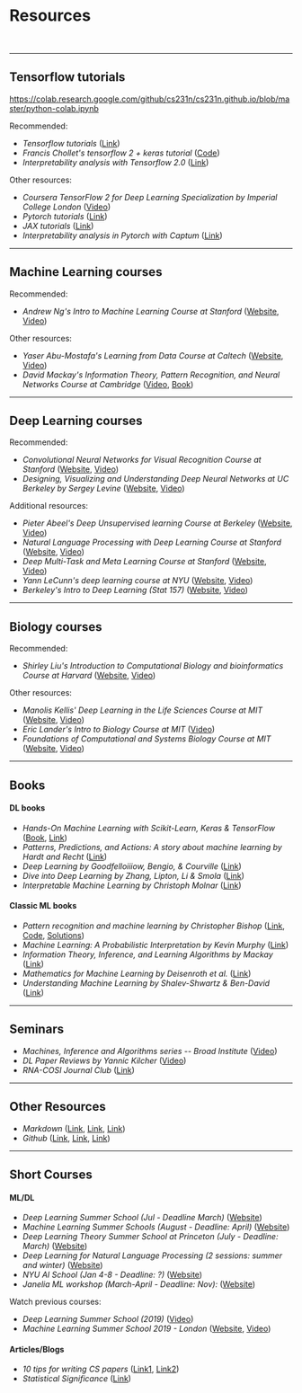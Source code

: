 # Resources
<br>

_____________________________________________________________
## Tensorflow tutorials

https://colab.research.google.com/github/cs231n/cs231n.github.io/blob/master/python-colab.ipynb

Recommended:
* _Tensorflow tutorials_ ([Link](https://www.tensorflow.org/tutorials))
* _Francis Chollet's tensorflow 2 + keras tutorial_ 
([Code](https://colab.research.google.com/drive/1UCJt8EYjlzCs1H1d1X0iDGYJsHKwu-NO?usp=sharing)) 
* _Interpretability analysis with Tensorflow 2.0_ ([Link](https://www.sicara.ai/blog/2019-08-28-interpretability-deep-learning-tensorflow))


Other resources:
* _Coursera TensorFlow 2 for Deep Learning Specialization by Imperial College London_ 
([Video](https://www.coursera.org/specializations/tensorflow2-deeplearning#courses)) 
* _Pytorch tutorials_ ([Link](https://pytorch.org/tutorials))
* _JAX tutorials_ ([Link](https://jax.readthedocs.io/en/latest))
* _Interpretability analysis in Pytorch with Captum_ ([Link](https://captum.ai/tutorials/))


_____________________________________________________________
## Machine Learning courses

Recommended:
* _Andrew Ng's Intro to Machine Learning Course at Stanford_ 
([Website](http://cs229.stanford.edu/), 
[Video](https://www.youtube.com/playlist?list=PLoROMvodv4rMiGQp3WXShtMGgzqpfVfbU)) 

Other resources:
* _Yaser Abu-Mostafa's Learning from Data Course at Caltech_ 
([Website](http://work.caltech.edu/lectures.html), 
[Video](https://www.youtube.com/playlist?list=PLD63A284B7615313A)) 
* _David Mackay's Information Theory, Pattern Recognition, and Neural Networks Course at Cambridge_ 
([Video](http://videolectures.net/course_information_theory_pattern_recognition/), 
[Book](http://www.inference.org.uk/mackay/itila/)) 

_____________________________________________________________
## Deep Learning courses

Recommended:
* _Convolutional Neural Networks for Visual Recognition Course at Stanford_ 
([Website](http://cs231n.github.io/), 
[Video](https://www.youtube.com/playlist?list=PL3FW7Lu3i5JvHM8ljYj-zLfQRF3EO8sYv)) 
* _Designing, Visualizing and Understanding Deep Neural Networks at UC Berkeley by Sergey Levine_
([Website](https://bcourses.berkeley.edu/courses/1453965), 
[Video](https://www.youtube.com/playlist?list=PL_iWQOsE6TfVmKkQHucjPAoRtIJYt8a5A)) 


Additional resources:
* _Pieter Abeel's Deep Unsupervised learning Course at Berkeley_ 
([Website](https://sites.google.com/view/berkeley-cs294-158-sp19/home), 
[Video](https://www.youtube.com/channel/UCf4SX8kAZM_oGcZjMREsU9w/videos)) 
* _Natural Language Processing with Deep Learning Course at Stanford_
([Website](http://web.stanford.edu/class/cs224n/), 
[Video](https://www.youtube.com/playlist?list=PLoROMvodv4rOhcuXMZkNm7j3fVwBBY42z)) 
* _Deep Multi-Task and Meta Learning Course at Stanford_
([Website](https://cs330.stanford.edu/), 
[Video](https://www.youtube.com/playlist?list=PLoROMvodv4rMC6zfYmnD7UG3LVvwaITY5)) 
* _Yann LeCunn's deep learning course at NYU_
([Website](https://atcold.github.io/pytorch-Deep-Learning/), [Video](http://bit.ly/pDL-YouTube)) 
* _Berkeley's Intro to Deep Learning (Stat 157)_
([Website](https://courses.d2l.ai/berkeley-stat-157/index.html), [Video](https://www.youtube.com/playlist?list=PLZSO_6-bSqHQHBCoGaObUljoXAyyqhpFW)) 


_____________________________________________________________
## Biology courses

Recommended:
* _Shirley Liu's Introduction to Computational Biology and bioinformatics Course at Harvard_
([Website](https://liulab-dfci.github.io/bioinfo-combio/), [Video](https://www.youtube.com/playlist?list=PLeB-Dlq-v6taAXK6ZCGfqImrNWJzFt3p3)) 


Other resources:
* _Manolis Kellis' Deep Learning in the Life Sciences Course at MIT_
([Website](https://mit6874.github.io/), 
[Video](https://www.youtube.com/playlist?list=PLypiXJdtIca5ElZMWHl4HMeyle2AzUgVB)) 
* _Eric Lander's Intro to Biology Course at MIT_
([Video](https://www.edx.org/course/introduction-to-biology-the-secret-of-life-3)) 
* _Foundations of Computational and Systems Biology Course at MIT_
([Website](https://ocw.mit.edu/courses/biology/7-91j-foundations-of-computational-and-systems-biology-spring-2014/), 
[Video](https://www.youtube.com/playlist?list=PLUl4u3cNGP63uK-oWiLgO7LLJV6ZCWXac)) 



________________________________________________________________________________________
## Books

#### DL books
* _Hands-On Machine Learning with Scikit-Learn, Keras & TensorFlow_ ([Book](https://www.amazon.com/Hands-Machine-Learning-Scikit-Learn-TensorFlow/dp/1492032646), [Link](https://github.com/ageron/handson-ml2))
* _Patterns, Predictions, and Actions: A story about machine learning by Hardt and Recht_ ([Link](https://mlstory.org/pdf/patterns.pdf))
* _Deep Learning by Goodfelloiiiow, Bengio, & Courville_ ([Link](https://www.deeplearningbook.org/))
* _Dive into Deep Learning by Zhang, Lipton, Li & Smola_ ([Link](https://d2l.ai/chapter_introduction/index.html))
* _Interpretable Machine Learning by Christoph Molnar_ ([Link](https://christophm.github.io/interpretable-ml-book/))

#### Classic ML books
* _Pattern recognition and machine learning by Christopher Bishop_ ([Link](https://www.dropbox.com/s/7o08dn8gtdoj0em/Bishop-Pattern-Recognition-and-Machine-Learning-2006.pdf?dl=0), [Code](https://github.com/ctgk/PRML), [Solutions](https://www.dropbox.com/s/rl5m2mk3mfc5fgh/Bishop--Pattern%20recognition%20and%20Machine%20learning%20solutions.pdf.pdf?dl=0))
* _Machine Learning: A Probabilistic Interpretation by Kevin Murphy_ ([Link](https://www.dropbox.com/s/ejg02cej400zb1f/ML%20Machine%20Learning-A%20Probabilistic%20Perspective.pdf?dl=0))
* _Information Theory, Inference, and Learning Algorithms by Mackay_ ([Link](https://www.dropbox.com/s/fdt02bg7mqx4b2a/Information%20Theory%20Inference%20and%20Learning%20Algorithms%20by%20MacKay.pdf?dl=0))
* _Mathematics for Machine Learning by Deisenroth et al._ ([Link](https://www.dropbox.com/s/xnsndlm14hxis0w/Mathematics%20for%20machine%20learning.pdf?dl=0))
* _Understanding Machine Learning by Shalev-Shwartz & Ben-David_ ([Link](https://www.cs.huji.ac.il/~shais/UnderstandingMachineLearning/toc.html))


_____________________________________________________________
## Seminars

* _Machines, Inference and Algorithms series -- Broad Institute_
([Video](https://www.youtube.com/playlist?list=PLlMMtlgw6qNjROoMNTBQjAcdx53kV50cS)) 
* _DL Paper Reviews by Yannic Kilcher_
([Video](https://www.youtube.com/c/YannicKilcher/videos)) 
* _RNA-COSI Journal Club_ ([Link](https://irnacosi.org/journal-club/))

_____________________________________________________________
## Other Resources

* _Markdown_ ([Link](https://guides.github.com/features/mastering-markdown/), 
     [Link](https://help.github.com/en/articles/basic-writing-and-formatting-syntax), 
	[Link](https://help.github.com/en/articles/working-with-advanced-formatting))
* _Github_ ([Link](https://education.github.com/git-cheat-sheet-education.pdf), 
	[Link](http://try.github.io/), 
	[Link](https://github.github.com/training-kit/downloads/github-git-cheat-sheet.pdf))




________________________________________________________________________________________
## Short Courses

#### ML/DL
* _Deep Learning Summer School (Jul - Deadline March)_
([Website](https://dlrlsummerschool.ca/))
* _Machine Learning Summer Schools (August - Deadline: April)_
([Website](http://mlss.cc/)) 
* _Deep Learning Theory Summer School at Princeton (July - Deadline: March)_
([Website](https://deep-learning-summer-school.princeton.edu/#Apply)) 
* _Deep Learning for Natural Language Processing (2 sessions: summer and winter)_
([Website](http://ixa2.si.ehu.eus/deep_learning_seminar/)) 
* _NYU AI School (Jan 4-8 - Deadline: ?)_
([Website](https://nyu-mll.github.io/nyu-ai-school-2021/)) 
* _Janelia ML workshop (March-April - Deadline: Nov):_
([Website](https://www.janelia.org/you-janelia/conferences/workshop-listings)) 


Watch previous courses:
* _Deep Learning Summer School (2019)_
([Video](http://videolectures.net/DLRLsummerschool2018_toronto/)) 
* _Machine Learning Summer School 2019 - London_
([Website](https://sites.google.com/view/mlss-2019/home?authuser=0), 
[Video](https://sites.google.com/view/mlss-2019/lectures-and-tutorials?authuser=0)) 


#### Articles/Blogs
* _10 tips for writing CS papers_ ([Link1](http://www.nowozin.net/sebastian/blog/ten-tips-for-writing-cs-papers-part-1.html), [Link2](http://www.nowozin.net/sebastian/blog/ten-tips-for-writing-cs-papers-part-2.html))
* _Statistical Significance_ ([Link](https://www.annualreviews.org/doi/abs/10.1146/annurev-statistics-031219-041051?journalCode=statistics))


<br>
<br>
<br>
<br>
<br>
<br>

